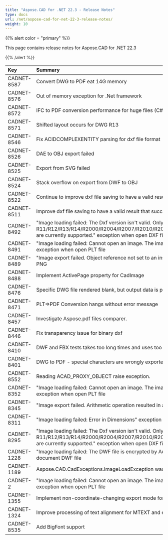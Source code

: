```yaml
---
title: "Aspose.CAD for .NET 22.3 - Release Notes"
type: docs
url: /net/aspose-cad-for-net-22-3-release-notes/
weight: 10
---
```


{{% alert color = "primary" %}}

This page contains release notes for Aspose.CAD for .NET 22.3

{{% /alert %}}


|**Key**|**Summary**|**Category**|
| :- | :- | :- |
| CADNET-8587 | Convert DWG to PDF eat 14G memory | Enhancement |
| CADNET-8576 | Out of memory exception for .Net framework | Enhancement |
| CADNET-8572 | IFC to PDF conversion performance for huge files (C# .NET) | Enhancement |
| CADNET-8571 | Shifted layout occurs for DWG R13 | Enhancement |
| CADNET-8546 | Fix ACIDCOMPLEXENTITY parsing for dxf file format | Enhancement |
| CADNET-8526 | DAE to OBJ export failed | Enhancement |
| CADNET-8525 | Export from SVG failed | Enhancement |
| CADNET-8524 | Stack overflow on export from DWF to OBJ | Enhancement |
| CADNET-8522 | Continue to improve dxf file saving to have a valid result that successfully opens with Autocad. | Enhancement |
| CADNET-8511 | Improve dxf file saving to have a valid result that successfully opens with Autocad | Enhancement |
| CADNET-8492 | "Image loading failed: The Dxf version isn't valid. Only Dxf: R11/R12/R13/R14/R2000/R2004/R2007/R2010/R2013/R2014/R2015/R2016/R2017/R2018/R2019/R2020 are currently supported." exception when open DXF file | Enhancement |
| CADNET-8491 | "Image loading failed: Cannot open an image. The image file format may be not supported at the moment." exception when open PLT file | Enhancement |
| CADNET-8489 | "Image export failed. Object reference not set to an instance of an object." exception when rendering DWF to PNG | Enhancement |
| CADNET-8488 | Implement ActivePage property for CadImage | Enhancement |
| CADNET-8476 | Specific DWG file rendered blank, but output data is present. | Enhancement |
| CADNET-8471 | PLT=>PDF Conversion hangs without error message | Enhancement |
| CADNET-8457 | Investigate Aspose.pdf files comparer. | Enhancement |
| CADNET-8446 | Fix transparency issue for binary dxf | Enhancement |
| CADNET-8410 | DWF and FBX tests takes too long times and uses too much memory. | Enhancement |
| CADNET-8401 | DWG to PDF - special characters are wrongly exported | Enhancement |
| CADNET-8552 | Reading ACAD_PROXY_OBJECT raise exception. | Enhancement |
| CADNET-8352 | "Image loading failed: Cannot open an image. The image file format may be not supported at the moment." exception when open PLT file | Enhancement |
| CADNET-8345 | "Image export failed. Arithmetic operation resulted in an overflow." exception when rendering DWG to PNG | Enhancement |
| CADNET-8311 | "Image loading failed: Error in Dimensions" exception when open DXF file | Enhancement |
| CADNET-8295 | "Image loading failed: The Dxf version isn't valid. Only Dxf: R11/R12/R13/R14/R2000/R2004/R2007/R2010/R2013/R2014/R2015/R2016/R2017/R2018/R2019/R2020 are currently supported." exception when open DXF file | Enhancement |
| CADNET-1228 | "Image loading failed: The DWF file is encrypted by Autodesk security toolkit." exception when open document DWF file | Enhancement |
| CADNET-1189 | Aspose.CAD.CadExceptions.ImageLoadException was thrown when loading DGN file | Enhancement |
| CADNET-2 | "Image loading failed: Cannot open an image. The image file format may be not supported at the moment." exception when open PLT file | Enhancement |
| CADNET-1355 | Implement non-coordinate-changing export mode for export to 3D formats. | Enhancement |
| CADNET-1324 | Improve processing of text alignment for MTEXT and extraction of text from associated XRECORD | Enhancement |
| CADNET-8535 | Add BigFont support | Feature |
